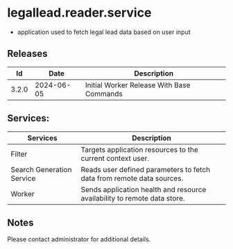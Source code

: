 # legallead.reader.service
- application used to fetch legal lead data based on user input

## Releases
| Id | Date | Description |  
| --- | --- | --- |
| 3.2.0 | 2024-06-05 | Initial Worker Release With Base Commands |   

## Services:   
| Services | Description |
| --- | --- |
| Filter |  Targets application resources to the current context user. |
| Search Generation Service | Reads user defined parameters to fetch data from remote data sources. |
| Worker |  Sends application health and resource availability to remote data store. |

## Notes  
Please contact administrator for additional details.